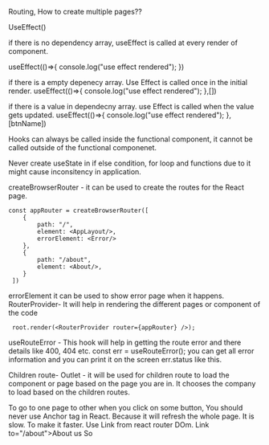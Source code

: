 Routing, How to create multiple pages??

UseEffect()

if there is no dependency array, useEffect is called at every render of component.

useEffect(()=>{
        console.log("use effect rendered");
    })

if there is a empty depenecy array. Use Effect is called once in the initial render.
useEffect(()=>{
        console.log("use effect rendered");
    },[])

if there is a value in dependecny array. use Effect is called when the value gets updated.
useEffect(()=>{
        console.log("use effect rendered");
    },[btnName])

Hooks can always be called inside the functional component, it cannot be called outside of the functional componenet.

Never create useState in if else condition, for loop and functions due to it might cause inconsitency in application.

createBrowserRouter - it can be used to create the routes for the React page.
```
const appRouter = createBrowserRouter([
    {
        path: "/",
        element: <AppLayout/>,
        errorElement: <Error/>
    },
    {
        path: "/about",
        element: <About/>,
    }
 ])
```
errorElement it can be used to show error page when it happens.
RouterProvider- It will help in rendering the different pages or component of the code
```
 root.render(<RouterProvider router={appRouter} />);

```
useRouteError - This hook will help in getting the route error and there details like 400, 404 etc.
    const err = useRouteError();
    you can get all error information and you can print it on the screen err.status like this.
    
Children route-
Outlet - it will be used for children route to load the component or page based on the page you are in. It chooses the company to load based on the children routes.

To go to one page to other when you click on some button, You should never use Anchor tag in React. Because it will refresh the whole page. It is slow. To make it faster. Use Link from react router DOm.
Link to="/about">About us</Link>
So
